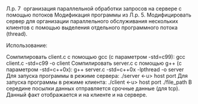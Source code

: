 Л.р. 7 ­ организация параллельной обработки запросов на сервере с помощью потоков Модификация программы из Л.р. 5. Модифицировать сервер для организации параллельного обслуживания нескольких клиентов с помощью выделения отдельного программного потока (thread).

Использование:

Сомпилировать client.c с помощью gcc (с параметром -std=c99): gcc client.c -std=c99 -o client
Сомпилировать server.c с помощью g++ (с параметром -std=c++0x): g++ server.c -std=c++0x -lpthread -o server
Для запуска программы в режиме сервера: ./server <-u> host port
Для запуска программы в режиме клиента: ./client <-u> host port ./file_path
В середине посылки данных отправляется срочные данные (для tcp). Данный факт отображается и на клиенте и на сервере.
